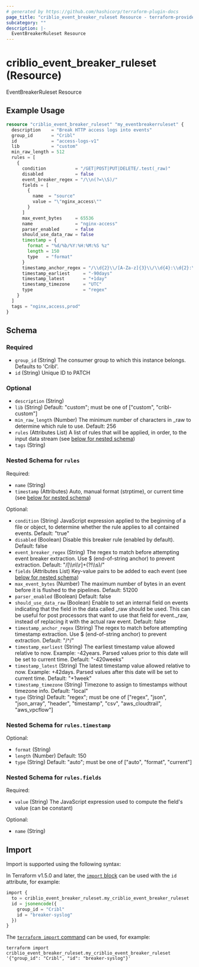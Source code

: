 ```yaml
---
# generated by https://github.com/hashicorp/terraform-plugin-docs
page_title: "criblio_event_breaker_ruleset Resource - terraform-provider-criblio"
subcategory: ""
description: |-
  EventBreakerRuleset Resource
---
```


# criblio_event_breaker_ruleset (Resource)

EventBreakerRuleset Resource

## Example Usage

```terraform
resource "criblio_event_breaker_ruleset" "my_eventbreakerruleset" {
  description    = "Break HTTP access logs into events"
  group_id       = "Cribl"
  id             = "access-logs-v1"
  lib            = "custom"
  min_raw_length = 512
  rules = [
    {
      condition           = "/GET|POST|PUT|DELETE/.test(_raw)"
      disabled            = false
      event_breaker_regex = "/\\n(?=\\S)/"
      fields = [
        {
          name  = "source"
          value = "\"nginx_access\""
        }
      ]
      max_event_bytes     = 65536
      name                = "nginx-access"
      parser_enabled      = false
      should_use_data_raw = false
      timestamp = {
        format = "%d/%b/%Y:%H:%M:%S %z"
        length = 150
        type   = "format"
      }
      timestamp_anchor_regex = "/\\d{2}\\/[A-Za-z]{3}\\/\\d{4}:\\d{2}:\\d{2}:\\d{2}/"
      timestamp_earliest     = "-90days"
      timestamp_latest       = "+1day"
      timestamp_timezone     = "UTC"
      type                   = "regex"
    }
  ]
  tags = "nginx,access,prod"
}
```

<!-- schema generated by tfplugindocs -->
## Schema

### Required

- `group_id` (String) The consumer group to which this instance belongs. Defaults to 'Cribl'.
- `id` (String) Unique ID to PATCH

### Optional

- `description` (String)
- `lib` (String) Default: "custom"; must be one of ["custom", "cribl-custom"]
- `min_raw_length` (Number) The  minimum number of characters in _raw to determine which rule to use. Default: 256
- `rules` (Attributes List) A list of rules that will be applied, in order, to the input data stream (see [below for nested schema](#nestedatt--rules))
- `tags` (String)

<a id="nestedatt--rules"></a>
### Nested Schema for `rules`

Required:

- `name` (String)
- `timestamp` (Attributes) Auto, manual format (strptime), or current time (see [below for nested schema](#nestedatt--rules--timestamp))

Optional:

- `condition` (String) JavaScript expression applied to the beginning of a file or object, to determine whether the rule applies to all contained events. Default: "true"
- `disabled` (Boolean) Disable this breaker rule (enabled by default). Default: false
- `event_breaker_regex` (String) The regex to match before attempting event breaker extraction. Use $ (end-of-string anchor) to prevent extraction. Default: "/[\\\\n\\\\r]+(?!\\\\s)/"
- `fields` (Attributes List) Key-value pairs to be added to each event (see [below for nested schema](#nestedatt--rules--fields))
- `max_event_bytes` (Number) The maximum number of bytes in an event before it is flushed to the pipelines. Default: 51200
- `parser_enabled` (Boolean) Default: false
- `should_use_data_raw` (Boolean) Enable to set an internal field on events indicating that the field in the data called _raw should be used. This can be useful for post processors that want to use that field for event._raw, instead of replacing it with the actual raw event. Default: false
- `timestamp_anchor_regex` (String) The regex to match before attempting timestamp extraction. Use $ (end-of-string anchor) to prevent extraction. Default: "/^/"
- `timestamp_earliest` (String) The earliest timestamp value allowed relative to now. Example: -42years. Parsed values prior to this date will be set to current time. Default: "-420weeks"
- `timestamp_latest` (String) The latest timestamp value allowed relative to now. Example: +42days. Parsed values after this date will be set to current time. Default: "+1week"
- `timestamp_timezone` (String) Timezone to assign to timestamps without timezone info. Default: "local"
- `type` (String) Default: "regex"; must be one of ["regex", "json", "json_array", "header", "timestamp", "csv", "aws_cloudtrail", "aws_vpcflow"]

<a id="nestedatt--rules--timestamp"></a>
### Nested Schema for `rules.timestamp`

Optional:

- `format` (String)
- `length` (Number) Default: 150
- `type` (String) Default: "auto"; must be one of ["auto", "format", "current"]


<a id="nestedatt--rules--fields"></a>
### Nested Schema for `rules.fields`

Required:

- `value` (String) The JavaScript expression used to compute the field's value (can be constant)

Optional:

- `name` (String)

## Import

Import is supported using the following syntax:

In Terraform v1.5.0 and later, the [`import` block](https://developer.hashicorp.com/terraform/language/import) can be used with the `id` attribute, for example:

```terraform
import {
  to = criblio_event_breaker_ruleset.my_criblio_event_breaker_ruleset
  id = jsonencode({
    group_id = "Cribl"
    id = "breaker-syslog"
  })
}
```

The [`terraform import` command](https://developer.hashicorp.com/terraform/cli/commands/import) can be used, for example:

```shell
terraform import criblio_event_breaker_ruleset.my_criblio_event_breaker_ruleset '{"group_id": "Cribl", "id": "breaker-syslog"}'
```
